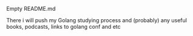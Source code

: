 Empty README.md

There i will push my Golang studying process and (probably) any useful books, podcasts, links to golang conf and etc